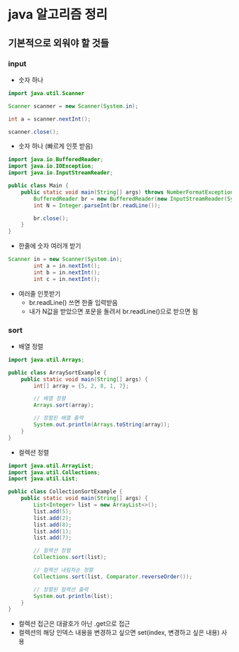 # java 알고리즘 정리

## 기본적으로 외워야 할 것들

### input

- 숫자 하나

```java
import java.util.Scanner

Scanner scanner = new Scanner(System.in);

int a = scanner.nextInt();

scanner.close();
```

- 숫자 하나 (빠르게 인풋 받음)

```java
import java.io.BufferedReader;
import java.io.IOException;
import java.io.InputStreamReader;

public class Main {
    public static void main(String[] args) throws NumberFormatException, IOException {
        BufferedReader br = new BufferedReader(new InputStreamReader(System.in));
        int N = Integer.parseInt(br.readLine());

        br.close();
    }
}
```

- 한줄에 숫자 여러개 받기

```java
Scanner in = new Scanner(System.in);
        int a = in.nextInt();
        int b = in.nextInt();
        int c = in.nextInt();
```

- 여러줄 인풋받기
  - br.readLine() 쓰면 한줄 입력받음
  - 내가 N값을 받았으면 포문을 돌려서 br.readLine()으로 받으면 됨

### sort

- 배열 정렬

```java
import java.util.Arrays;

public class ArraySortExample {
    public static void main(String[] args) {
        int[] array = {5, 2, 8, 1, 7};

        // 배열 정렬
        Arrays.sort(array);

        // 정렬된 배열 출력
        System.out.println(Arrays.toString(array));
    }
}
```

- 컬렉션 정렬

```java
import java.util.ArrayList;
import java.util.Collections;
import java.util.List;

public class CollectionSortExample {
    public static void main(String[] args) {
        List<Integer> list = new ArrayList<>();
        list.add(5);
        list.add(2);
        list.add(8);
        list.add(1);
        list.add(7);

        // 컬렉션 정렬
        Collections.sort(list);

        // 컬렉션 내림차순 정렬
        Collections.sort(list, Comparator.reverseOrder());

        // 정렬된 컬렉션 출력
        System.out.println(list);
    }
}
```

- 컬렉션 접근은 대괄호가 아닌 .get으로 접근
- 컬렉션의 해당 인덱스 내용을 변경하고 싶으면 set(index, 변경하고 싶은 내용) 사용
